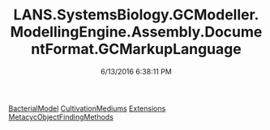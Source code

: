 ﻿---
title: LANS.SystemsBiology.GCModeller.ModellingEngine.Assembly.DocumentFormat.GCMarkupLanguage
date: 6/13/2016 6:38:11 PM
---

[BacterialModel](T-LANS.SystemsBiology.GCModeller.ModellingEngine.Assembly.DocumentFormat.GCMarkupLanguage.BacterialModel.html)
[CultivationMediums](T-LANS.SystemsBiology.GCModeller.ModellingEngine.Assembly.DocumentFormat.GCMarkupLanguage.CultivationMediums.html)
[Extensions](T-LANS.SystemsBiology.GCModeller.ModellingEngine.Assembly.DocumentFormat.GCMarkupLanguage.Extensions.html)
[MetacycObjectFindingMethods](T-LANS.SystemsBiology.GCModeller.ModellingEngine.Assembly.DocumentFormat.GCMarkupLanguage.MetacycObjectFindingMethods.html)
